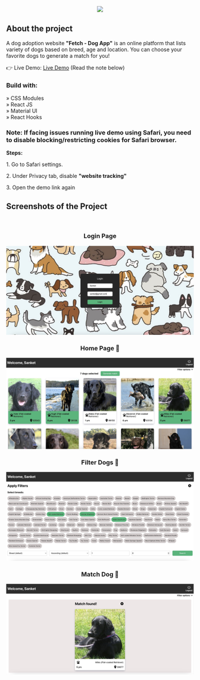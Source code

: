 <div align='center'><img style="width:30%" src='https://asset.brandfetch.io/id7Cm60rQf/idtcRUhiRz.png'/></div>

<h2>About the project</h2>

  <p>A dog adoption website <b>"Fetch - Dog App"</b> is an online platform that lists variety of dogs based on breed, age and location. You can choose your favorite dogs to generate a match for you!</p>

👉 Live Demo: <a href='https://fetch-dogapp.netlify.app/'>Live Demo</a> (Read the note below)



<h3>Build with:</h3>

» CSS Modules <br>
» React JS <br>
» Material UI <br>
» React Hooks

<h3><b>Note</b>: If facing issues running live demo using Safari, you need to disable blocking/restricting cookies for Safari browser.</h3>

<b>Steps:</b>
<p>1. Go to Safari settings.</p>
<p>2. Under Privacy tab, disable <b>"website tracking"</b></p>
<p>3. Open the demo link again</p>


<h2>Screenshots of the Project </h2>
<br>
<h3 align='center'>Login Page </h3>

<div align='center'>
<img src='/public/assets/Screenshots/login.jpeg'/>

</div>
<h3 align='center'>Home Page 🏡</h3>

<div align='center'>
<img src='/public/assets/Screenshots/homepage.jpeg'/>

</div>

<h3 align='center'>Filter Dogs 🐾</h3>

<div align='center'>
<img src='/public/assets/Screenshots/filters.jpeg'/>

</div>

<h3 align='center'>Match Dog 🐶</h3>

<div align='center'>
<img src='/public/assets/Screenshots/matchdog.jpeg'/>

</div>
